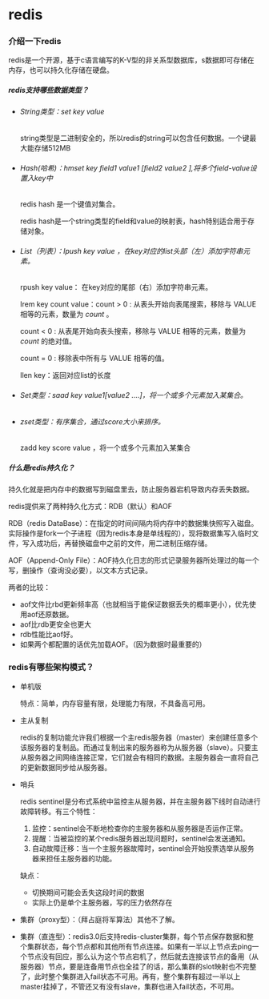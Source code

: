 # redis

### 介绍一下redis

redis是一个开源，基于c语言编写的K-V型的非关系型数据库，s数据即可存储在内存，也可以持久化存储在硬盘。

##### redis支持哪些数据类型？

- ###### String类型：set key value

  string类型是二进制安全的，所以redis的string可以包含任何数据。一个键最大能存储512MB

- ###### Hash(哈希)：hmset key field1 value1 [field2 value2 ],将多个field-value设置入key中 

  redis hash 是一个键值对集合。

  redis hash是一个string类型的field和value的映射表，hash特别适合用于存储对象。

- ###### List（列表）：lpush key value ，在key对应的list头部（左）添加字符串元素。

  rpush key value： 在key对应的尾部（右）添加字符串元素。

  lrem key count value：count > 0 : 从表头开始向表尾搜索，移除与 VALUE 相等的元素，数量为 *count* 。

  count < 0 : 从表尾开始向表头搜索，移除与 VALUE 相等的元素，数量为 *count* 的绝对值。

  count = 0 : 移除表中所有与 VALUE 相等的值。

  llen key：返回对应list的长度

- ###### Set类型：saad key value1[value2 ....]，将一个或多个元素加入某集合。

- ###### zset类型：有序集合，通过score大小来排序。

  zadd key score value ，将一个或多个元素加入某集合

##### 什么是redis持久化？

持久化就是把内存中的数据写到磁盘里去，防止服务器宕机导致内存丢失数据。

redis提供来了两种持久化方式：RDB（默认）和AOF

RDB（redis DataBase）：在指定的时间间隔内将内存中的数据集快照写入磁盘。实际操作是fork一个子进程（因为redis本身是单线程的），现将数据集写入临时文件，写入成功后，再替换磁盘中之前的文件，用二进制压缩存储。

AOF（Append-Only File）：AOF持久化日志的形式记录服务器所处理过的每一个写，删操作（查询没必要），以文本方式记录。

两者的比较：

- aof文件比rbd更新频率高（也就相当于能保证数据丢失的概率更小），优先使用aof还原数据。
- aof比rdb更安全也更大
- rdb性能比aof好。
- 如果两个都配置的话优先加载AOF。（因为数据时最重要的）

### redis有哪些架构模式？

- 单机版

  特点：简单，内存容量有限，处理能力有限，不具备高可用。

- 主从复制

  redis的复制功能允许我们根据一个主redis服务器（master）来创建任意多个该服务器的复制品。而通过复制出来的服务器称为从服务器（slave）。只要主从服务器之间网络连接正常，它们就会有相同的数据。主服务器会一直将自己的更新数据同步给从服务器。

- 哨兵

  redis sentinel是分布式系统中监控主从服务器，并在主服务器下线时自动进行故障转移。有三个特性：

  1. 监控：sentinel会不断地检查你的主服务器和从服务器是否运作正常。
  2. 提醒：当被监控的某个redis服务器出现问题时，sentinel会发送通知。
  3. 自动故障迁移：当一个主服务器故障时，sentinel会开始投票选举从服务器来担任主服务器的功能。

  缺点：

  - 切换期间可能会丢失这段时间的数据
  - 实际上仍是单个主服务器，写的压力依然存在

- 集群（proxy型）：（拜占庭将军算法）其他不了解。

- 集群（直连型）：redis3.0后支持redis-cluster集群，每个节点保存数据和整个集群状态，每个节点都和其他所有节点连接。如果有一半以上节点去ping一个节点没有回应，那么认为这个节点宕机了，然后就去连接该节点的备用（从服务器）节点，要是连备用节点也全挂了的话，那么集群的slot映射也不完整了，此时整个集群进入fail状态不可用。再有，整个集群有超过一半以上master挂掉了，不管还又有没有slave，集群也进入fail状态，不可用。

  

  